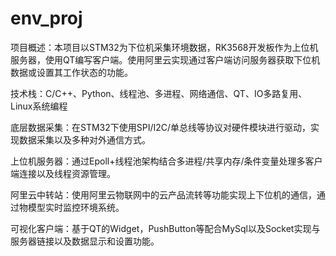 # env_proj
项目概述：本项目以STM32为下位机采集环境数据，RK3568开发板作为上位机服务器，使用QT编写客户端。使用阿里云实现通过客户端访问服务器获取下位机数据或设置其工作状态的功能。

技术栈：C/C++、Python、线程池、多进程、网络通信、QT、IO多路复用、Linux系统编程

底层数据采集：在STM32下使用SPI/I2C/单总线等协议对硬件模块进行驱动，实现数据采集以及多种对外通信方式。

上位机服务器：通过Epoll+线程池架构结合多进程/共享内存/条件变量处理多客户端连接以及线程资源管理。

阿里云中转站：使用阿里云物联网中的云产品流转等功能实现上下位机的通信，通过物模型实时监控环境系统。

可视化客户端：基于QT的Widget，PushButton等配合MySql以及Socket实现与服务器链接以及数据显示和设置功能。
